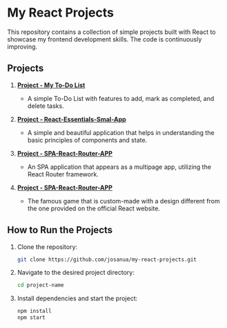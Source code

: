 # My React Projects

This repository contains a collection of simple projects built with React to showcase my frontend development skills. 
The code is continuously improving.

## Projects

1. **[Project - My To-Do List](./my-to-do-list/README.md)**
    - A simple To-Do List with features to add, mark as completed, and delete tasks.

2. **[Project - React-Essentials-Smal-App](./udemy-react-essentials-app/)**
   - A simple and beautiful application that helps in understanding the basic principles of components and state.

3. **[Project - SPA-React-Router-APP](./udemy-react-essentials-app/)**
   - An SPA application that appears as a multipage app, utilizing the React Router framework.

4. **[Project - SPA-React-Router-APP](./custom-tic-tac-toe-game/)**
   - The famous game that is custom-made with a design different from the one provided on the official React website.

## How to Run the Projects

1. Clone the repository:
   ```bash
   git clone https://github.com/josanua/my-react-projects.git

2. Navigate to the desired project directory:
    ```bash
    cd project-name

3. Install dependencies and start the project:
   ```bash
   npm install
   npm start

